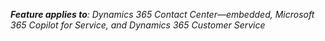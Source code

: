 
_**Feature applies to**: Dynamics 365 Contact Center&mdash;embedded, Microsoft 365 Copilot for Service, and Dynamics 365 Customer Service_